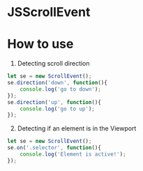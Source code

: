 # JSScrollEvent

# How to use
1. Detecting scroll direction

```javascript
let se = new ScrollEvent();
se.direction('down', function(){
	console.log('go to down');
});
se.direction('up', function(){
	console.log('go to up');
});
```

2. Detecting if an element is in the Viewport

```javascript
let se = new ScrollEvent();
se.on('.selector', function(){
	console.log('Element is active!');
});
```
